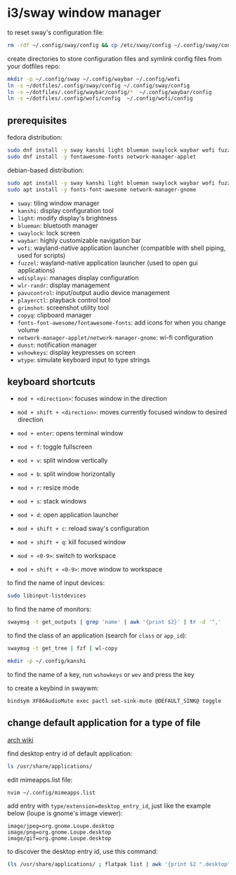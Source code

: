 
# i3/sway window manager

to reset sway's configuration file:

```bash
rm -rdf ~/.config/sway/config && cp /etc/sway/config ~/.config/sway/config
```

create directories to store configuration files and symlink config files from your dotfiles repo:

```bash
mkdir -p ~/.config/sway ~/.config/waybar ~/.config/wofi
ln -s ~/dotfiles/.config/sway/config ~/.config/sway/config
ln -s ~/dotfiles/.config/waybar/config/*  ~/.config/waybar/config
ln -s ~/dotfiles/.config/wofi/config  ~/.config/wofi/config
```

## prerequisites

fedora distribution:

```bash
sudo dnf install -y sway kanshi light blueman swaylock waybar wofi fuzzel wdisplays wlr-randr pavucontrol grimshot copyq playerctl dunst wshowkeys wtype
sudo dnf install -y fontawesome-fonts network-manager-applet
```

debian-based distribution:

```bash
sudo apt install -y sway kanshi light blueman swaylock waybar wofi fuzzel wdisplays wlr-randr pavucontrol grimshot copyq playerctl dunst wtype
sudo apt install -y fonts-font-awesome network-manager-gnome
```

- `sway`: tiling window manager
- `kanshi`: display configuration tool
- `light`: modify display's brightness
- `blueman`: bluetooth manager
- `swaylock`: lock screen
- `waybar`: highly customizable navigation bar
- `wofi`: wayland-native application launcher (compatible with shell piping, used for scripts)
- `fuzzel`: wayland-native application launcher (used to open gui applications)
- `wdisplays`: manages display configuration
- `wlr-randr`: display management
- `pavucontrol`: input/output audio device management
- `playerctl`: playback control tool
- `grimshot`: screenshot utility tool
- `copyq`: clipboard manager
- `fonts-font-awesome/fontawesome-fonts`: add icons for when you change volume
- `network-manager-applet/network-manager-gnome`: wi-fi configuration
- `dunst`: notification manager
- `wshowkeys`: display keypresses on screen
- `wtype`: simulate keyboard input to type strings

## keyboard shortcuts

- `mod + <direction>`: focuses window in the direction
- `mod + shift + <direction>`: moves currently focused window to desired direction

- `mod + enter`: opens terminal window
- `mod + f`: toggle fullscreen
- `mod + v`: split window vertically
- `mod + b`: split window horizontally
- `mod + r`: resize mode
- `mod + s`: stack windows
- `mod + d`: open application launcher

- `mod + shift + c`: reload sway's configuration
- `mod + shift + q`: kill focused window

- `mod + <0-9>`: switch to workspace
- `mod + shift + <0-9>`: move window to workspace


to find the name of input devices:

```bash
sudo libinput-listdevices
```

to find the name of monitors:

```bash
swaymsg -t get_outputs | grep 'name' | awk '{print $2}' | tr -d '",'
```

to find the class of an application (search for `class` or `app_id`):

```bash
swaymsg -t get_tree | fzf | wl-copy
```

```bash
mkdir -p ~/.config/kanshi
```

to find the name of a key, run `wshowkeys` or `wev` and press the key

to create a keybind in swaywm:

```bash
bindsym XF86AudioMute exec pactl set-sink-mute @DEFAULT_SINK@ toggle
```

## change default application for a type of file

[arch wiki](https://wiki.archlinux.org/title/XDG_MIME_Applications)

find desktop entry id of default application:

```bash
ls /usr/share/applications/
```

edit mimeapps.list file:

```bash
nvim ~/.config/mimeapps.list
```

add entry with `type/extension=desktop_entry_id`, just like the example below (loupe is gnome's image viewer):

```
image/jpeg=org.gnome.Loupe.desktop
image/png=org.gnome.Loupe.desktop
image/gif=org.gnome.Loupe.desktop
```

to discover the desktop entry id, use this command:

```bash
(ls /usr/share/applications/ ; flatpak list | awk '{print $2 ".desktop"}') | fzf
```
